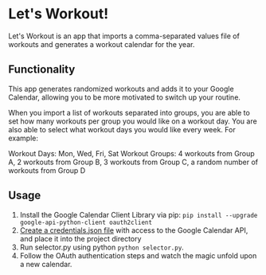 # Let's Workout!
Let's Workout is an app that imports a comma-separated values file of workouts and generates a workout calendar for the year.

## Functionality
This app generates randomized workouts and adds it to your Google Calendar, allowing you to be more motivated to switch up your routine.

When you import a list of workouts separated into groups, you are able to set how many workouts per group you would like on a workout day. You are also able to select what workout days you would like every week. For example:


Workout Days: Mon, Wed, Fri, Sat
Workout Groups: 4 workouts from Group A, 2 workouts from Group B, 3 workouts from Group C, a random number of workouts from Group D

## Usage
1. Install the Google Calendar Client Library via pip:
   `pip install --upgrade google-api-python-client oauth2client`
2. [Create a credentials.json file](https://developers.google.com/calendar/quickstart/python#step_1_turn_on_the) with access to the Google Calendar API, and place it into the project directory
3. Run selector.py using python `python selector.py`.
4. Follow the OAuth authentication steps and watch the magic unfold upon a new calendar.
